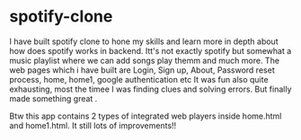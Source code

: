 # spotify-clone
I have built spotify clone to hone my skills and learn more in depth about how does spotify works in backend. 
Itt's not exactly spotify but somewhat a music playlist where we can add songs play themm and much more.
The web pages which i have built are Login, Sign up, About, Password reset process, home, home1, google authentication etc
It was fun also quite exhausting, most the timee I was finding clues and solving errors. But finally made something great .

Btw this app contains 2 types of integrated web players inside home.html and home1.html.
It still lots of improvements!!
